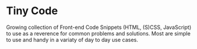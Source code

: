 # Tiny Code

Growing collection of Front-end Code Snippets (HTML, (S)CSS, JavaScript) to use as a reverence for common problems and solutions. Most are simple to use and handy in a variaty of day to day use cases.

